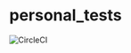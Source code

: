 # personal_tests
<img alt="CircleCI" src="https://img.shields.io/circleci/build/github/zsmhlubi/personal_tests">

